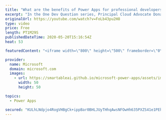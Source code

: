 ```yaml
---
title: "What are the benefits of Power Apps for professional developers? | One Dev Question: Dona Sarkar"
excerpt: "In the One Dev Question series, Principal Cloud Advocate Dona Sarkar shares why Power Apps is important for professional developers.   For more information, visit: https://docs.microsoft.com/powerapps/maker/canvas-apps/getting-started/?WT.mc_id=onedevquestion-c9-donasa    Try Azure for free: https://aka.ms/TryAzure7"
originalUrl: https://youtube.com/watch?v=FoLb43pu2H8
type: video
price: Free
length: PT1M29S
publishedDateTime: 2020-05-20T15:16:54Z
heat: 53

featuredContent: "<iframe width=\"800\" height=\"500\" frameborder=\"0\" src=\"https://www.youtube.com/embed/FoLb43pu2H8\" allow=\"accelerometer; autoplay; encrypted-media; gyroscope; picture-in-picture\" allowfullscreen></iframe>"

provider:
  name: Microsoft
  domain: microsoft.com
  images:
    - url: https://smartableai.github.io/microsoft-power-apps/assets/images/organizations/microsoft.com-50x50.jpg
      width: 50
      height: 50

topics:
  - Power Apps

secured: "KULhLNdpjo4RogVHBgCk+ippBar0BHLJUyTHhqAwsNFOwHh635PXZS41e1PEhndH7nrnDJJCP3Hha+xaRjFgKywnKYbo7hAMueCAX7rNInn+/CinH6/aadtkYCdCJBCWWu4h048J0Gcl1gd22vbNVOEYwh9Fpa4ZaZe6p9+9pXAgL6+RtOvdRtzGEH2opASfQuxISaRyZ80ylEM6x3wKudtB4MTNJPgW2jq8g9pcplJkDUIqMfbFfJflzD3kCKZ4tN9L7WLvZ2/J8TTpsjHjXjsnlSu438eZCjT/WREezktnjZ8q3BI2GG9zwLVOr4+SSVad018No1nkPiWDtoV7nIzx7eDzFVMRWQKeQCovgTwiBMli4XCoTGE+QJMgm601kpi3Gp7L50ALYEHt5KkSug==;ZIaax14SkUeI8PhOSlqpWw=="
---
```


